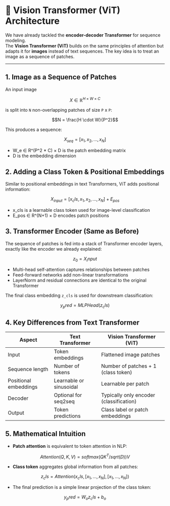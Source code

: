 # 🔹 Vision Transformer (ViT) Architecture

We have already tackled the **encoder-decoder Transformer** for sequence modeling.  
The **Vision Transformer (ViT)** builds on the same principles of attention but adapts it for **images** instead of text sequences. The key idea is to treat an image as a sequence of patches.

---

## 1. Image as a Sequence of Patches

An input image 
```math 
X \in \mathbb{R}^{H \times W \times C}
```
is split into ```N``` non-overlapping patches of size ```P``` x ```P```:

```math
N = \frac{H \cdot W}{P^2}
```
This produces a sequence:
```math
X_{seq} = [x_1, x_2, ..., x_N]
```

- W_e ∈ R^(P^2 * C) × D is the patch embedding matrix  
- D is the embedding dimension

## 2. Adding a Class Token & Positional Embeddings

Similar to positional embeddings in text Transformers, ViT adds positional information:
```math
X_{input} = [x_cls, x_1, x_2, ..., x_N] + E_{pos}
```

- x_cls is a learnable class token used for image-level classification  
- E_pos ∈ R^(N+1) × D encodes patch positions

## 3. Transformer Encoder (Same as Before)

The sequence of patches is fed into a stack of Transformer encoder layers, exactly like the encoder we already explained:

``` math
z_0 = X_input
```

- Multi-head self-attention captures relationships between patches  
- Feed-forward networks add non-linear transformations  
- LayerNorm and residual connections are identical to the original Transformer  

The final class embedding `z_cls` is used for downstream classification:
```math
y_pred = MLPHead(z_cls)
```

## 4. Key Differences from Text Transformer

| Aspect             | Text Transformer       | Vision Transformer (ViT)         |
|-------------------|----------------------|---------------------------------|
| Input              | Token embeddings      | Flattened image patches          |
| Sequence length    | Number of tokens      | Number of patches + 1 (class token) |
| Positional embeddings | Learnable or sinusoidal | Learnable per patch            |
| Decoder            | Optional for seq2seq  | Typically only encoder (classification) |
| Output             | Token predictions     | Class label or patch embeddings |


## 5. Mathematical Intuition

- **Patch attention** is equivalent to token attention in NLP:
``` math
Attention(Q, K, V) = softmax(Q K^T / sqrt(D)) V
```

- **Class token** aggregates global information from all patches:
``` math
z_cls = Attention(x_cls, [x_1, ..., x_N], [x_1, ..., x_N])
```

- The final prediction is a simple linear projection of the class token:
``` math
y_pred = W_o z_cls + b_o
```








